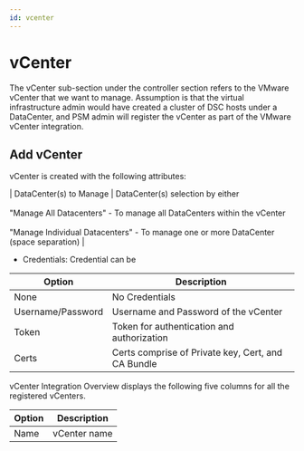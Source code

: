 ```yaml
---
id: vcenter
---
```


# vCenter
The vCenter sub-section under the controller section refers to the VMware vCenter that we want to manage. Assumption is that the virtual infrastructure admin would have created a cluster of DSC hosts under a DataCenter, and PSM admin will register the vCenter as part of the VMware vCenter integration. 

## Add vCenter
vCenter is created with the following attributes:

<load-table group:orchestration obj:ApiObjectMeta
            include:name >
<load-table group:orchestration obj:OrchestrationOrchestratorSpec
            include:uri omitHeader:true>
| DataCenter(s) to Manage | DataCenter(s) selection by either</br></br>"Manage All Datacenters" - To manage all DataCenters within the vCenter</br></br>"Manage Individual Datacenters" - To manage one or more DataCenter (space separation) |


- Credentials: Credential can be

| Option | Description |
| ------ | ------ |
| None | No Credentials |
| Username/Password | Username and Password of the vCenter |
| Token | Token for authentication and authorization |
| Certs | Certs comprise of Private key, Cert, and CA Bundle |

vCenter Integration Overview displays the following five columns for all the registered vCenters.

| Option | Description |
| ------ | ------ |
| Name | vCenter name |
<load-table group:orchestration obj:ApiObjectMeta
            include:creation-time omitHeader:true>
<load-table group:orchestration obj:OrchestrationOrchestratorSpec
            include:uri omitHeader:true>
<load-table group:orchestration obj:OrchestrationOrchestratorStatus
            include:connection-status omitHeader:true>
<load-table group:orchestration obj:OrchestrationOrchestratorStatus
            include:last-connected omitHeader:true>